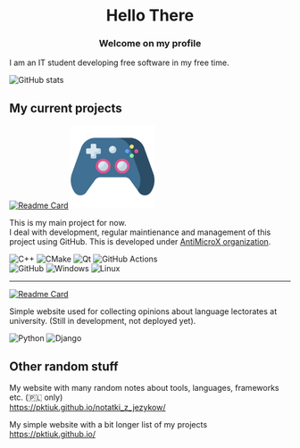 <h1 align="center">Hello There
</h1>
<h3 align="center">Welcome on my profile
</h3>
I am an IT student developing free software in my free time.

![GitHub stats](https://github-readme-stats.vercel.app/api?username=pktiuk&show_icons=true&theme=github_dark)
<!-- [![vercel trophy](https://github-profile-trophy.vercel.app/?username=pktiuk&theme=darkhub&title=MultiLanguage,PullRequest,Commits,Commits,Issues)](https://github.com/ryo-ma/github-profile-trophy) -->

## My current projects

[![Readme Card](https://github-readme-stats.vercel.app/api/pin/?username=antimicrox&repo=antimicrox&theme=github_dark)](https://github.com/antimicrox/antimicrox)
<img src="https://raw.githubusercontent.com/AntiMicroX/antimicrox/master/src/images/antimicrox.png" alt="Icon" width="150"/>

This is my main project for now.  
I deal with development, regular maintienance and management of this project using GitHub. This is developed under [AntiMicroX organization](https://github.com/antiMicroX/).

![C++](https://img.shields.io/badge/c++-%2300599C.svg?style=for-the-badge&logo=c%2B%2B&logoColor=white)
![CMake](https://img.shields.io/badge/CMake-%23008FBA.svg?style=for-the-badge&logo=cmake&logoColor=white)
![Qt](https://img.shields.io/badge/Qt-%23217346.svg?style=for-the-badge&logo=Qt&logoColor=white)
![GitHub Actions](https://img.shields.io/badge/github%20actions-%232671E5.svg?style=for-the-badge&logo=githubactions&logoColor=white)  
![GitHub](https://img.shields.io/badge/github-%23121011.svg?style=for-the-badge&logo=github&logoColor=white)
![Windows](https://img.shields.io/badge/Windows-0078D6?style=for-the-badge&logo=windows&logoColor=white)
![Linux](https://img.shields.io/badge/Linux-FCC624?style=for-the-badge&logo=linux&logoColor=black)

---

[![Readme Card](https://github-readme-stats.vercel.app/api/pin/?username=sjopinie&repo=sjopinie&theme=github_dark)](https://github.com/sjopinie/sjopinie)

Simple website used for collecting opinions about language lectorates at university. (Still in development, not deployed yet).

![Python](https://img.shields.io/badge/python-3670A0?style=for-the-badge&logo=python&logoColor=ffdd54)
![Django](https://img.shields.io/badge/django-%23092E20.svg?style=for-the-badge&logo=django&logoColor=white)

## Other random stuff

My website with many random notes about tools, languages, frameworks etc. (🇵🇱 only)  
https://pktiuk.github.io/notatki_z_jezykow/

My simple website with a bit longer list of my projects  
https://pktiuk.github.io/

<!-- Badges from: https://github.com/Ileriayo/markdown-badges -->
